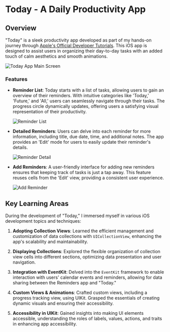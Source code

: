 # Today - A Daily Productivity App

## Overview

"Today" is a sleek productivity app developed as part of my hands-on journey through [Apple's Official Developer Tutorials](https://developer.apple.com/tutorials/app-dev-training/getting-started-with-today). This iOS app is designed to assist users in organizing their day-to-day tasks with an added touch of calm aesthetics and smooth animations.

![Today App Main Screen](screenshot.png)

### Features

- **Reminder List**: Today starts with a list of tasks, allowing users to gain an overview of their reminders. With intuitive categories like 'Today,' 'Future,' and 'All,' users can seamlessly navigate through their tasks. The progress circle dynamically updates, offering users a satisfying visual representation of their productivity.
  
  ![Reminder List](screenshot2.png)

- **Detailed Reminders**: Users can delve into each reminder for more information, including title, due date, time, and additional notes. The app provides an 'Edit' mode for users to easily update their reminder's details.
  
  ![Reminder Detail](screenshot3.png)

- **Add Reminders**: A user-friendly interface for adding new reminders ensures that keeping track of tasks is just a tap away. This feature reuses cells from the 'Edit' view, providing a consistent user experience.
  
  ![Add Reminder](screenshot4.png)

## Key Learning Areas

During the development of "Today," I immersed myself in various iOS development topics and techniques:

1. **Adopting Collection Views**: Learned the efficient management and customization of data collections with `UICollectionView`, enhancing the app's scalability and maintainability.

2. **Displaying Collections**: Explored the flexible organization of collection view cells into different sections, optimizing data presentation and user navigation.

3. **Integration with EventKit**: Delved into the `EventKit` framework to enable interaction with users' calendar events and reminders, allowing for data sharing between the Reminders app and "Today."

4. **Custom Views & Animations**: Crafted custom views, including a progress tracking view, using UIKit. Grasped the essentials of creating dynamic visuals and ensuring their accessibility.

5. **Accessibility in UIKit**: Gained insights into making UI elements accessible, understanding the roles of labels, values, actions, and traits in enhancing app accessibility.
